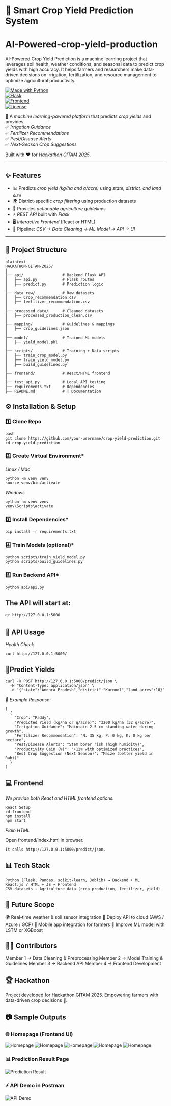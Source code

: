 # 🌾 Smart Crop Yield Prediction System  

# AI-Powered-crop-yield-production
AI-Powered Crop Yield Prediction is a machine learning project that leverages soil health, weather conditions, and seasonal data to predict crop yields with high accuracy. It helps farmers and researchers make data-driven decisions on irrigation, fertilization, and resource management to optimize agricultural productivity.


[![Made with Python](https://img.shields.io/badge/Made%20with-Python-1f425f.svg)](https://www.python.org/)  
[![Flask](https://img.shields.io/badge/Backend-Flask-blue)](https://flask.palletsprojects.com/)  
[![Frontend](https://img.shields.io/badge/Frontend-React%2FHTML-green)](https://reactjs.org/)  
[![License](https://img.shields.io/badge/License-MIT-yellow.svg)](LICENSE)  

🚀 A *machine learning-powered platform* that predicts *crop yields* and provides:  
✅ *Irrigation Guidance*  
✅ *Fertilizer Recommendations*  
✅ *Pest/Disease Alerts*  
✅ *Next-Season Crop Suggestions*  

Built with ❤ for *Hackathon GITAM 2025*.  

---

## ✨ Features
- 📊 Predicts *crop yield (kg/ha and q/acre)* using *state, district, and land size*  
- 🌍 District-specific *crop filtering* using production datasets  
- 🌱 Provides *actionable agriculture guidelines*  
- ⚡ *REST API* built with *Flask*  
- 🖥 *Interactive Frontend* (React or HTML)  
- 🔗 Pipeline: *CSV → Data Cleaning → ML Model → API → UI*  

---

## 📂 Project Structure  
```
plaintext
HACKATHON-GITAM-2025/
│
├── api/                 # Backend Flask API
│   ├── api.py           # Flask routes
│   ├── predict.py       # Prediction logic
│
├── data_raw/            # Raw datasets
│   ├── Crop_recommendation.csv
│   ├── fertilizer_recommendation.csv
│
├── processed_data/      # Cleaned datasets
│   ├── processed_production_clean.csv
│
├── mapping/             # Guidelines & mappings
│   ├── crop_guidelines.json
│
├── model/               # Trained ML models
│   ├── yield_model.pkl
│
├── scripts/             # Training + Data scripts
│   ├── train_crop_model.py
│   ├── train_yield_model.py
│   ├── build_guidelines.py
│
├── frontend/            # React/HTML frontend
│
├── test_api.py          # Local API testing
├── requirements.txt     # Dependencies
├── README.md            # 📘 Documentation
```



## ⚙ Installation & Setup

### 1️⃣ Clone Repo
```
bash
git clone https://github.com/your-username/crop-yield-prediction.git
cd crop-yield-prediction
```

### 2️⃣ Create Virtual Environment*
*Linux / Mac*
```
python -m venv venv
source venv/bin/activate
```
*Windows*
```
python -m venv venv
venv\Scripts\activate
```

### 3️⃣ Install Dependencies*
```
pip install -r requirements.txt
```

### 4️⃣ Train Models (optional)*
```
python scripts/train_yield_model.py
python scripts/build_guidelines.py
```
### 5️⃣ Run Backend API*
```
python api/api.py
```

## The API will start at:
```
👉 http://127.0.0.1:5000
```
## 📡 API Usage
*Health Check*
```
curl http://127.0.0.1:5000/
```
## 🌱Predict Yields
```
curl -X POST http://127.0.0.1:5000/predict/json \
  -H "Content-Type: application/json" \
  -d '{"state":"Andhra Pradesh","district":"Kurnool","land_acres":10}'
```

*🔹 Example Response:*
```
[
  {
    "Crop": "Paddy",
    "Predicted Yield (kg/ha or q/acre)": "3200 kg/ha (32 q/acre)",  
    "Irrigation Guidance": "Maintain 2–5 cm standing water during growth",
    "Fertilizer Recommendation": "N: 35 kg, P: 0 kg, K: 0 kg per hectare",
    "Pest/Disease Alerts": "Stem borer risk (high humidity)",
    "Productivity Gain (%)": "+12% with optimized practices",
    "Best Crop Suggestion (Next Season)": "Maize (better yield in Rabi)"
  }
]
```
## 💻 Frontend

*We provide both React and HTML frontend options.*
```
React Setup
cd frontend
npm install
npm start
```
*Plain HTML*

Open frontend/index.html in browser.
```
It calls http://127.0.0.1:5000/predict/json.
```
## 📊 Tech Stack
```
Python (Flask, Pandas, scikit-learn, Joblib) → Backend + ML
React.js / HTML + JS → Frontend
CSV datasets → Agriculture data (crop production, fertilizer, yield)
```
## 📌 Future Scope
🌍 Real-time weather & soil sensor integration
📡 Deploy API to cloud (AWS / Azure / GCP)
📱 Mobile app integration for farmers
🧠 Improve ML model with LSTM or XGBoost

## 👨‍💻 Contributors

Member 1 → Data Cleaning & Preprocessing
Member 2 → Model Training & Guidelines
Member 3 → Backend API
Member 4 → Frontend Development

## 🏆 Hackathon

Project developed for Hackathon GITAM 2025.
Empowering farmers with data-driven crop decisions 🌱.

## 📷 Sample Outputs

### 🌐 Homepage (Frontend UI)
![Homepage](./assets/homepage1.png)
![Homepage](./assets/homepage2.png)
![Homepage](./assets/homepage3.png)
![Homepage](./assets/homepage4.png)
![Homepage](./assets/homepage5.png)

### 📊 Prediction Result Page
![Prediction Result](./assets/prediction_result.png)

### ⚡ API Demo in Postman
![API Demo](./assets/api_demo.png)
